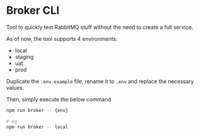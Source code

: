 # Broker CLI
Tool to quickly test RabbitMQ stuff without the need to create a full service.

As of now, the tool supports 4 environments:
- local
- staging
- uat
- prod

Duplicate the `.env.example` file, rename it to `.env` and replace the necessary values.

Then, simply execute the below command
```sh
npm run broker -- {env}

# eg
npm run broker -- local
```
